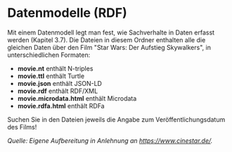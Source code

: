 # Datenmodelle (RDF)

Mit einem Datenmodell legt man fest, wie Sachverhalte in Daten erfasst werden (Kapitel 3.7). Die Dateien in diesem Ordner enthalten alle die gleichen Daten über den Film "Star Wars: Der Aufstieg Skywalkers", in unterschiedlichen Formaten:

- **movie.nt** enthält N-triples
- **movie.ttl** enthält Turtle
- **movie.json** enthält JSON-LD
- **movie.rdf** enthält RDF/XML
- **movie.microdata.html** enthält Microdata
- **movie.rdfa.html** enthält RDFa

Suchen Sie in den Dateien jeweils die Angabe zum Veröffentlichungsdatum des Films!

*Quelle: Eigene Aufbereitung in Anlehnung an https://www.cinestar.de/.*
